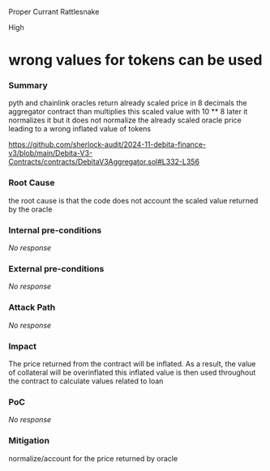 Proper Currant Rattlesnake

High

# wrong values for tokens can be used

### Summary

pyth and chainlink oracles return already scaled price in 8 decimals the aggregator contract than multiplies this scaled value with  10 ** 8 later it normalizes it but it does not normalize the already scaled oracle price leading to a wrong inflated value of tokens

https://github.com/sherlock-audit/2024-11-debita-finance-v3/blob/main/Debita-V3-Contracts/contracts/DebitaV3Aggregator.sol#L332-L356

### Root Cause

the root cause is that the code does not account the scaled value returned by the oracle

### Internal pre-conditions

_No response_

### External pre-conditions

_No response_

### Attack Path

_No response_

### Impact

The price returned from the contract will be inflated. As a result, the value of collateral will be overinflated
this inflated value is then used throughout the contract to calculate values related to loan

### PoC

_No response_

### Mitigation

normalize/account for  the price returned by oracle 